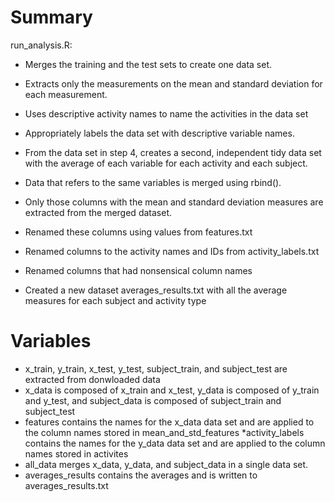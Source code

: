 # Summary

run_analysis.R:

* Merges the training and the test sets to create one data set.
* Extracts only the measurements on the mean and standard deviation for each measurement.
* Uses descriptive activity names to name the activities in the data set
* Appropriately labels the data set with descriptive variable names.
* From the data set in step 4, creates a second, independent tidy data set with the average of each variable for each activity and each subject.


* Data that refers to the same variables is merged using rbind().
* Only those columns with the mean and standard deviation measures are extracted from the merged dataset. 
* Renamed these columns using values from features.txt
* Renamed columns to the activity names and IDs from activity_labels.txt
* Renamed columns that had nonsensical column names 
* Created a new dataset averages_results.txt with all the average measures for each subject and activity type 


# Variables

* x_train, y_train, x_test, y_test, subject_train, and subject_test are extracted from donwloaded data
* x_data is composed of x_train and x_test, y_data is composed of y_train and y_test, and subject_data is composed of subject_train and subject_test 
* features contains the names for the x_data data set and are applied to the column names stored in mean_and_std_features
*activity_labels contains the names for the y_data data set and are applied to the column names stored in activites
* all_data merges x_data, y_data, and subject_data in a single data set.
* averages_results contains the averages and is written to averages_results.txt